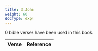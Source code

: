 ```yaml
---
title: 3.John
weight: 60
docType: expl
---
```


0 bible verses have been used in this book.

| Verse | Reference |
|-------|-----------|
